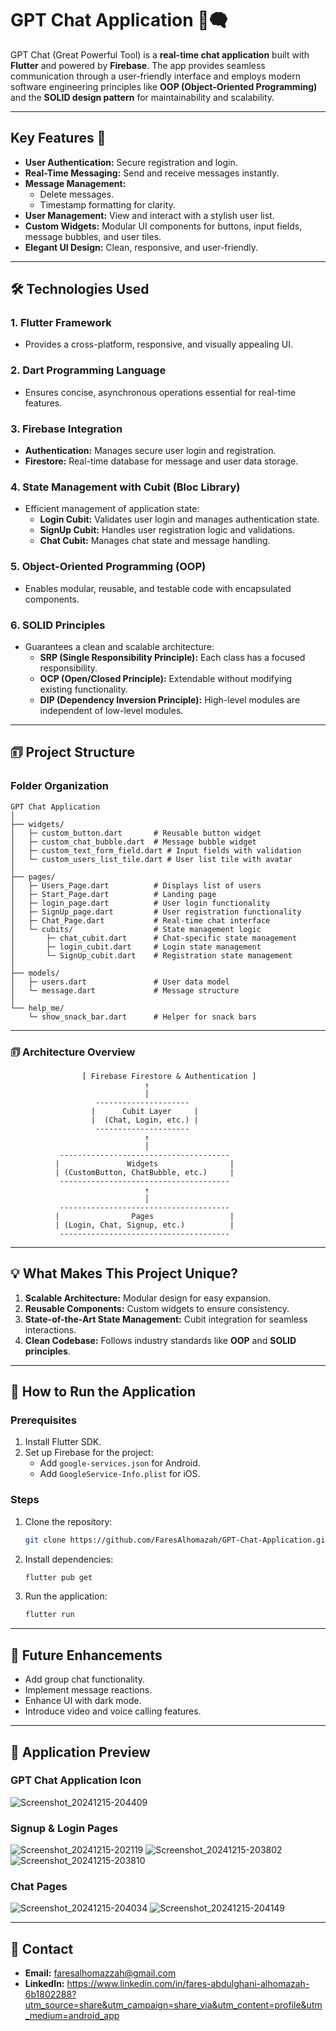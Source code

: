 # GPT Chat Application 📱🗬

GPT Chat (Great Powerful Tool) is a **real-time chat application** built with **Flutter** and powered by **Firebase**. The app provides seamless communication through a user-friendly interface and employs modern software engineering principles like **OOP (Object-Oriented Programming)** and the **SOLID design pattern** for maintainability and scalability.

---

## Key Features 🚀

- **User Authentication:** Secure registration and login.
- **Real-Time Messaging:** Send and receive messages instantly.
- **Message Management:**
  - Delete messages.
  - Timestamp formatting for clarity.
- **User Management:** View and interact with a stylish user list.
- **Custom Widgets:** Modular UI components for buttons, input fields, message bubbles, and user tiles.
- **Elegant UI Design:** Clean, responsive, and user-friendly.

---

## 🛠️ Technologies Used

### 1. Flutter Framework
- Provides a cross-platform, responsive, and visually appealing UI.

### 2. Dart Programming Language
- Ensures concise, asynchronous operations essential for real-time features.

### 3. Firebase Integration
- **Authentication:** Manages secure user login and registration.
- **Firestore:** Real-time database for message and user data storage.

### 4. State Management with Cubit (Bloc Library)
- Efficient management of application state:
  - **Login Cubit:** Validates user login and manages authentication state.
  - **SignUp Cubit:** Handles user registration logic and validations.
  - **Chat Cubit:** Manages chat state and message handling.

### 5. Object-Oriented Programming (OOP)
- Enables modular, reusable, and testable code with encapsulated components.

### 6. SOLID Principles
- Guarantees a clean and scalable architecture:
  - **SRP (Single Responsibility Principle):** Each class has a focused responsibility.
  - **OCP (Open/Closed Principle):** Extendable without modifying existing functionality.
  - **DIP (Dependency Inversion Principle):** High-level modules are independent of low-level modules.

---

## 🗊 Project Structure

### Folder Organization

```
GPT Chat Application
│  
├── widgets/
│   ├─ custom_button.dart       # Reusable button widget
│   ├─ custom_chat_bubble.dart  # Message bubble widget
│   ├─ custom_text_form_field.dart # Input fields with validation
│   └─ custom_users_list_tile.dart # User list tile with avatar
│
├── pages/
│   ├─ Users_Page.dart          # Displays list of users
│   ├─ Start_Page.dart          # Landing page
│   ├─ login_page.dart          # User login functionality
│   ├─ SignUp_page.dart         # User registration functionality
│   ├─ Chat_Page.dart           # Real-time chat interface
│   └─ cubits/                  # State management logic
│       ├─ chat_cubit.dart      # Chat-specific state management
│       ├─ login_cubit.dart     # Login state management
│       └─ SignUp_cubit.dart    # Registration state management
│
├── models/
│   ├─ users.dart               # User data model
│   └─ message.dart             # Message structure
│
└── help_me/
    └─ show_snack_bar.dart      # Helper for snack bars
```

---

### 🗊 Architecture Overview

```text
                [ Firebase Firestore & Authentication ]
                              ↑
                              │
                   ---------------------
                  |      Cubit Layer     |
                  |  (Chat, Login, etc.) |
                   ---------------------
                              ↑
                              │
           --------------------------------------
          |               Widgets                |
          | (CustomButton, ChatBubble, etc.)     |
           --------------------------------------
                              ↑
                              │
           --------------------------------------
          |                Pages                 |
          | (Login, Chat, Signup, etc.)          |
           --------------------------------------
```

---

## 💡 What Makes This Project Unique?

1. **Scalable Architecture:** Modular design for easy expansion.
2. **Reusable Components:** Custom widgets to ensure consistency.
3. **State-of-the-Art State Management:** Cubit integration for seamless interactions.
4. **Clean Codebase:** Follows industry standards like **OOP** and **SOLID principles**.

---

## 🔄 How to Run the Application

### Prerequisites
1. Install Flutter SDK.
2. Set up Firebase for the project:
   - Add `google-services.json` for Android.
   - Add `GoogleService-Info.plist` for iOS.

### Steps
1. Clone the repository:
   ```bash
   git clone https://github.com/FaresAlhomazah/GPT-Chat-Application.git
   ```

2. Install dependencies:
   ```bash
   flutter pub get
   ```

3. Run the application:
   ```bash
   flutter run
   ```

---

## 🧲 Future Enhancements

- Add group chat functionality.
- Implement message reactions.
- Enhance UI with dark mode.
- Introduce video and voice calling features.

---

## 📸 Application Preview
### GPT Chat Application Icon
![Screenshot_20241215-204409](https://github.com/user-attachments/assets/30f5b360-32fb-4d79-8ecb-de34c5ddfaa5)

### Signup & Login Pages
![Screenshot_20241215-202119](https://github.com/user-attachments/assets/007e8ca7-7894-45d2-a7d7-a3eec89f6e57)
![Screenshot_20241215-203802](https://github.com/user-attachments/assets/afc8f0a6-40b9-47d3-80b7-7c80312ecd05)
![Screenshot_20241215-203810](https://github.com/user-attachments/assets/0307285f-ba9c-4373-86e6-c3e1d4f318bf)

### Chat Pages
![Screenshot_20241215-204034](https://github.com/user-attachments/assets/77728838-c259-4cac-916b-ca68499ee938)
![Screenshot_20241215-204149](https://github.com/user-attachments/assets/3bc71fd1-a3a6-44ba-9dd8-865e97707c20)

---


## 📧 Contact

- **Email:** faresalhomazzah@gmail.com
- **LinkedIn:** https://www.linkedin.com/in/fares-abdulghani-alhomazah-6b1802288?utm_source=share&utm_campaign=share_via&utm_content=profile&utm_medium=android_app
